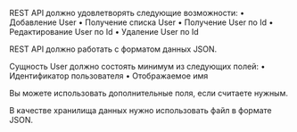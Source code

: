 REST API должно удовлетворять следующие возможности:
• Добавление User
• Получение списка User
• Получение User по Id
• Редактирование User по Id
• Удаление User по Id

REST API должно работать с форматом данных JSON.

Сущность User должно состоять минимум из следующих полей:
• Идентификатор пользователя
• Отображаемое имя

Вы можете использовать дополнительные поля, если считаете нужным.

В качестве хранилища данных нужно использовать файл в формате JSON.
